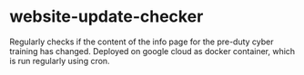 # website-update-checker

Regularly checks if the content of the info page for the pre-duty cyber training has changed. Deployed on google cloud as docker container, which is run regularly using cron.